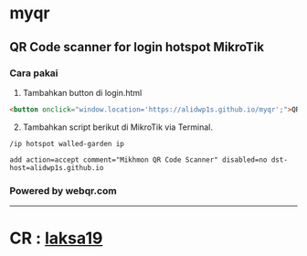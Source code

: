 # myqr
## QR Code scanner for login hotspot MikroTik

### Cara pakai

1. Tambahkan button di login.html
```html
<button onclick="window.location='https://alidwp1s.github.io/myqr';">QR Code</button>
```
2. Tambahkan script berikut di MikroTik via Terminal.
```
/ip hotspot walled-garden ip

add action=accept comment="Mikhmon QR Code Scanner" disabled=no dst-host=alidwp1s.github.io
```

### Powered by webqr.com
-----
# CR : <a href="https://laksa19.github.io">laksa19 </a>
